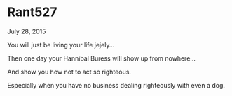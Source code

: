 # Rant527


July 28, 2015

You will just be living your life jejely…

Then one day your Hannibal Buress will show up from nowhere...

And show you how not to act so righteous. 

Especially when you have no business dealing righteously with even a dog.